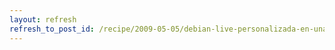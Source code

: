 ```yaml
---
layout: refresh
refresh_to_post_id: /recipe/2009-05-05/debian-live-personalizada-en-una-lnea
---
```

